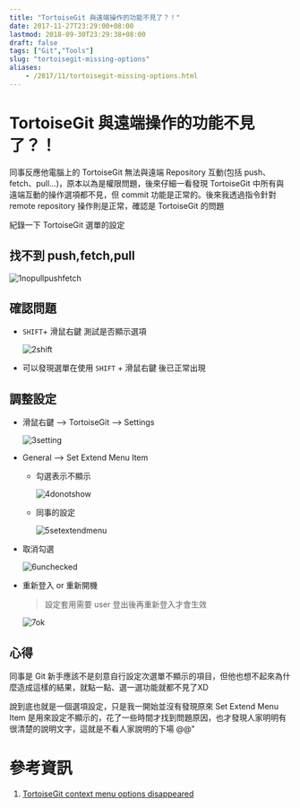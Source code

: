 ```yaml
---
title: "TortoiseGit 與遠端操作的功能不見了？！"
date: 2017-11-27T23:29:00+08:00
lastmod: 2018-09-30T23:29:38+08:00
draft: false
tags: ["Git","Tools"]
slug: "tortoisegit-missing-options"
aliases:
    - /2017/11/tortoisegit-missing-options.html
---
```

# TortoiseGit 與遠端操作的功能不見了？！
同事反應他電腦上的 TortoiseGit 無法與遠端 Repository 互動(包括 push、fetch、pull...)，原本以為是權限問題，後來仔細一看發現 TortoiseGit 中所有與遠端互動的操作選項都不見，但 commit 功能是正常的。後來我透過指令針對 remote repository 操作則是正常，確認是 TortoiseGit 的問題

紀錄一下 TortoiseGit 選單的設定

## 找不到 push,fetch,pull

![1nopullpushfetch](https://user-images.githubusercontent.com/3851540/33274059-05df8982-d3ca-11e7-9895-cff856656e22.png)

## 確認問題

*   `SHIFT`+ 滑鼠右鍵 測試是否顯示選項

    ![2shift](https://user-images.githubusercontent.com/3851540/33274061-0611b5f6-d3ca-11e7-95d5-97cdc634f3da.png)

*   可以發現選單在使用 `SHIFT` + 滑鼠右鍵 後已正常出現


## 調整設定

*   滑鼠右鍵 --> TortoiseGit --> Settings

    ![3setting](https://user-images.githubusercontent.com/3851540/33274062-0648c9f6-d3ca-11e7-9c21-397fdb456908.png)

*   General --> Set Extend Menu Item

    *   勾選表示不顯示

        ![4donotshow](https://user-images.githubusercontent.com/3851540/33274063-0678a838-d3ca-11e7-9688-7a76893ddcc9.png)

    *   同事的設定

        ![5setextendmenu](https://user-images.githubusercontent.com/3851540/33274064-06a6ec16-d3ca-11e7-891b-94447f88e8e5.png)

*   取消勾選

    ![6unchecked](https://user-images.githubusercontent.com/3851540/33274065-06d85a94-d3ca-11e7-84a2-d416453c0ade.png)

*   重新登入 or 重新開機

    > 設定套用需要 user 登出後再重新登入才會生效

    ![7ok](https://user-images.githubusercontent.com/3851540/33274066-070bf728-d3ca-11e7-8aec-02a8af0e0d7e.png)

## 心得

同事是 Git 新手應該不是刻意自行設定次選單不顯示的項目，但他也想不起來為什麼造成這樣的結果，就點一點、選一選功能就都不見了XD

說到底也就是一個選項設定，只是我一開始並沒有發現原來 Set Extend Menu Item 是用來設定不顯示的，花了一些時間才找到問題原因，也才發現人家明明有很清楚的說明文字，這就是不看人家說明的下場 @@"

# 參考資訊

1.  [TortoiseGit context menu options disappeared](https://stackoverflow.com/questions/33304187/tortoisegit-context-menu-options-disappeared)
